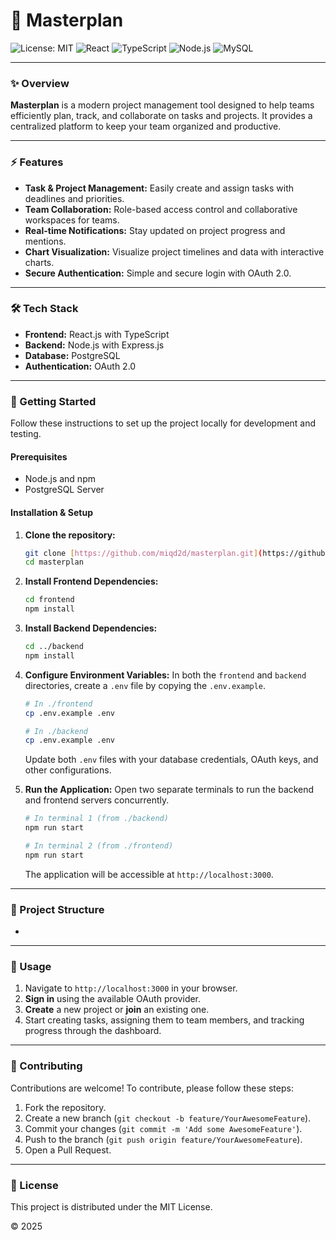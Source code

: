 # 🧭 Masterplan

![License: MIT](https://img.shields.io/badge/License-MIT-blue.svg)
![React](https://img.shields.io/badge/React-20232A?style=for-the-badge&logo=react&logoColor=61DAFB)
![TypeScript](https://img.shields.io/badge/TypeScript-3178C6?style=for-the-badge&logo=typescript&logoColor=white)
![Node.js](https://img.shields.io/badge/Node.js-339933?style=for-the-badge&logo=nodedotjs&logoColor=white)
![MySQL](https://img.shields.io/badge/MySQL-4479A1?style=for-the-badge&logo=mysql&logoColor=white)

---

### ✨ Overview

**Masterplan** is a modern project management tool designed to help teams efficiently plan, track, and collaborate on tasks and projects. It provides a centralized platform to keep your team organized and productive.

---

### ⚡ Features

-   **Task & Project Management:** Easily create and assign tasks with deadlines and priorities.
-   **Team Collaboration:** Role-based access control and collaborative workspaces for teams.
-   **Real-time Notifications:** Stay updated on project progress and mentions.
-   **Chart Visualization:** Visualize project timelines and data with interactive charts.
-   **Secure Authentication:** Simple and secure login with OAuth 2.0.

---

### 🛠️ Tech Stack

-   **Frontend:** React.js with TypeScript
-   **Backend:** Node.js with Express.js
-   **Database:** PostgreSQL
-   **Authentication:** OAuth 2.0

---

### 🚀 Getting Started

Follow these instructions to set up the project locally for development and testing.

#### Prerequisites

-   Node.js and npm
-   PostgreSQL Server

#### Installation & Setup

1.  **Clone the repository:**
    ```sh
    git clone [https://github.com/miqd2d/masterplan.git](https://github.com/miqd2d/masterplan.git)
    cd masterplan
    ```

2.  **Install Frontend Dependencies:**
    ```sh
    cd frontend
    npm install
    ```

3.  **Install Backend Dependencies:**
    ```sh
    cd ../backend
    npm install
    ```

4.  **Configure Environment Variables:**
    In both the `frontend` and `backend` directories, create a `.env` file by copying the `.env.example`.
    ```sh
    # In ./frontend
    cp .env.example .env

    # In ./backend
    cp .env.example .env
    ```
    Update both `.env` files with your database credentials, OAuth keys, and other configurations.

5.  **Run the Application:**
    Open two separate terminals to run the backend and frontend servers concurrently.
    ```sh
    # In terminal 1 (from ./backend)
    npm run start

    # In terminal 2 (from ./frontend)
    npm run start
    ```
    The application will be accessible at `http://localhost:3000`.

---

### 📂 Project Structure
-

---

### 🧪 Usage

1.  Navigate to `http://localhost:3000` in your browser.
2.  **Sign in** using the available OAuth provider.
3.  **Create** a new project or **join** an existing one.
4.  Start creating tasks, assigning them to team members, and tracking progress through the dashboard.

---

### 🤝 Contributing

Contributions are welcome! To contribute, please follow these steps:

1.  Fork the repository.
2.  Create a new branch (`git checkout -b feature/YourAwesomeFeature`).
3.  Commit your changes (`git commit -m 'Add some AwesomeFeature'`).
4.  Push to the branch (`git push origin feature/YourAwesomeFeature`).
5.  Open a Pull Request.

---

### 📜 License

This project is distributed under the MIT License.

© 2025
